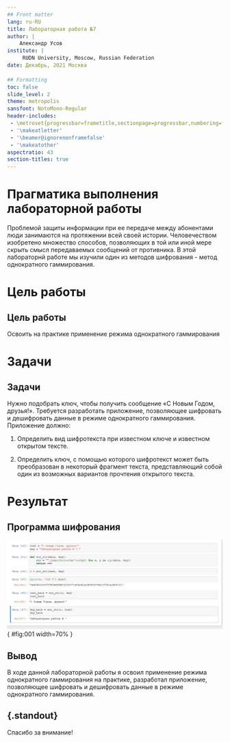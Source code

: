 ```yaml
---
## Front matter
lang: ru-RU
title: Лабораторная работа №7
author: |
	Александр Усов
institute: |
	 RUDN University, Moscow, Russian Federation
date: Декабрь, 2021 Москва

## Formatting
toc: false
slide_level: 2
theme: metropolis
sansfont: NotoMono-Regular
header-includes: 
 - \metroset{progressbar=frametitle,sectionpage=progressbar,numbering=fraction}
 - '\makeatletter'
 - '\beamer@ignorenonframefalse'
 - '\makeatother'
aspectratio: 43
section-titles: true
---
```


# Прагматика выполнения лабораторной работы

Проблемой защиты информации при ее передаче между абонентами люди занимаются на протяжении всей своей истории. Человечеством изобретено множество способов, позволяющих в той или иной мере скрыть смысл передаваемых сообщений от противника.
В этой лабораторнй работе мы изучили один из методов шифрования - метод однократного гаммирования.

# Цель работы

## Цель работы

Освоить на практике применение режима однократного гаммирования


# Задачи

## Задачи

Нужно подобрать ключ, чтобы получить сообщение «С Новым Годом,
друзья!». Требуется разработать приложение, позволяющее шифровать и
дешифровать данные в режиме однократного гаммирования. Приложение
должно:

1. Определить вид шифротекста при известном ключе и известном открытом тексте.

2. Определить ключ, с помощью которого шифротекст может быть преобразован в некоторый фрагмент текста, представляющий собой один из
возможных вариантов прочтения открытого текста.


# Результат

## Программа шифрования

![Листинг программы](image/1.png){ #fig:001 width=70% }




## Вывод

В ходе данной лабораторной работы я освоил применение режима
однократного гаммирования на практике, разработал приложение, позволяющее
шифровать и дешифровать данные в режиме однократного гаммирования.


## {.standout}

Спасибо за внимание!
